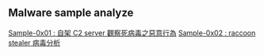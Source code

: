 ## Malware sample analyze

[Sample-0x01 : 自架 C2 server 觀察死病毒之惡意行為](/malware/ml01/)
[Sample-0x02 : raccoon stealer 病毒分析](/malware/ml02/)
